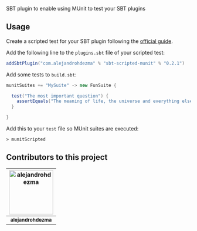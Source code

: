 SBT plugin to enable using MUnit to test your SBT plugins

## Usage

Create a scripted test for your SBT plugin following the
[official guide](https://www.scala-sbt.org/1.x/docs/Testing-sbt-plugins.html).

Add the following line to the `plugins.sbt` file of your scripted test:

```sbt
addSbtPlugin("com.alejandrohdezma" % "sbt-scripted-munit" % "0.2.1")
```

Add some tests to `build.sbt`:

```scala
munitSuites += "MySuite" -> new FunSuite {

  test("The most important question") {
    assertEquals("The meaning of life, the universe and everything else", "42")
  }

}
```

Add this to your `test` file so MUnit suites are executed:

```
> munitScripted
```

## Contributors to this project 

| <a href="https://github.com/alejandrohdezma"><img alt="alejandrohdezma" src="https://avatars.githubusercontent.com/u/9027541?v=4&s=120" width="120px" /></a> |
| :--: |
| <a href="https://github.com/alejandrohdezma"><sub><b>alejandrohdezma</b></sub></a> |

